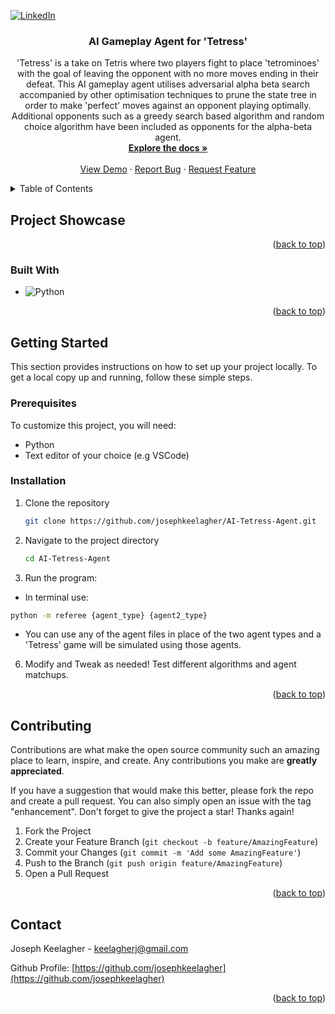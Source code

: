 <a id="readme-top"></a>
[![LinkedIn][linkedin-shield]][linkedin-url]

<h3 align="center">AI Gameplay Agent for 'Tetress'</h3>

  <p align="center">
    'Tetress' is a take on Tetris where two players fight to place 'tetrominoes' with the goal of leaving the opponent with no more moves ending in their defeat. This AI gameplay agent utilises adversarial alpha beta search accompanied by other optimisation techniques to prune the state tree in order to make 'perfect' moves against an opponent playing optimally. Additional opponents such as a greedy search based algorithm and random choice algorithm have been included as opponents for the alpha-beta agent.
    <br />
    <a href="https://github.com/josephkeelagher/AI-Tetress-Agent"><strong>Explore the docs »</strong></a>
    <br />
    <br />
    <a href="https://github.com/josephkeelagher/AI-Tetress-Agent">View Demo</a>
    ·
    <a href="https://github.com/josephkeelagher/AI-Tetress-Agent/issues/new?labels=bug&template=bug-report---.md">Report Bug</a>
    ·
    <a href="https://github.com/josephkeelagher/AI-Tetress-Agent/issues/new?labels=enhancement&template=feature-request---.md">Request Feature</a>
  </p>
</div>

<!-- TABLE OF CONTENTS -->
<details>
  <summary>Table of Contents</summary>
  <ol>
    <li>
      <a href="#about-the-project">About The Project</a>
      <ul>
        <li><a href="#built-with">Built With</a></li>
      </ul>
    </li>
    <li>
      <a href="#getting-started">Getting Started</a>
      <ul>
        <li><a href="#prerequisites">Prerequisites</a></li>
        <li><a href="#installation">Installation</a></li>
      </ul>
    </li>
    <li><a href="#contact">Contact</a></li>
  </ol>
</details>

<!-- ABOUT THE PROJECT -->

## Project Showcase

<p align="right">(<a href="#readme-top">back to top</a>)</p>

### Built With

- ![Python](https://img.shields.io/badge/python-3670A0?style=for-the-badge&logo=python&logoColor=ffdd54)

<p align="right">(<a href="#readme-top">back to top</a>)</p>

<!-- GETTING STARTED -->

## Getting Started

This section provides instructions on how to set up your project locally.
To get a local copy up and running, follow these simple steps.

### Prerequisites

To customize this project, you will need:

- Python
- Text editor of your choice (e.g VSCode)

### Installation

1. Clone the repository

   ```sh
   git clone https://github.com/josephkeelagher/AI-Tetress-Agent.git
   ```

2. Navigate to the project directory

   ```sh
   cd AI-Tetress-Agent
   ```

3. Run the program:

- In terminal use:

```sh
python -m referee {agent_type} {agent2_type}
```

- You can use any of the agent files in place of the two agent types and a 'Tetress' game will be simulated using those agents.

6. Modify and Tweak as needed! Test different algorithms and agent matchups.

<p align="right">(<a href="#readme-top">back to top</a>)</p>

<!-- CONTRIBUTING -->

## Contributing

Contributions are what make the open source community such an amazing place to learn, inspire, and create. Any contributions you make are **greatly appreciated**.

If you have a suggestion that would make this better, please fork the repo and create a pull request. You can also simply open an issue with the tag "enhancement".
Don't forget to give the project a star! Thanks again!

1. Fork the Project
2. Create your Feature Branch (`git checkout -b feature/AmazingFeature`)
3. Commit your Changes (`git commit -m 'Add some AmazingFeature'`)
4. Push to the Branch (`git push origin feature/AmazingFeature`)
5. Open a Pull Request

<p align="right">(<a href="#readme-top">back to top</a>)</p>

<!-- CONTACT -->

## Contact

Joseph Keelagher - keelagherj@gmail.com

Github Profile: [https://github.com/josephkeelagher](https://github.com/josephkeelagher)

<p align="right">(<a href="#readme-top">back to top</a>)</p>

<!-- MARKDOWN LINKS & IMAGES -->
<!-- https://www.markdownguide.org/basic-syntax/#reference-style-links -->

[contributors-shield]: https://img.shields.io/github/contributors/github_username/repo_name.svg?style=for-the-badge
[contributors-url]: https://github.com/josephkeelagher/Portfolio-Website/graphs/contributors
[forks-shield]: https://img.shields.io/github/forks/github_username/repo_name.svg?style=for-the-badge
[forks-url]: https://github.com/josephkeelagher/Portfolio-Website/network/members
[stars-shield]: https://img.shields.io/github/stars/github_username/repo_name.svg?style=for-the-badge
[stars-url]: https://github.com/josephkeelagher/Portfolio-Website/stargazers
[issues-shield]: https://img.shields.io/github/issues/github_username/repo_name.svg?style=for-the-badge
[issues-url]: https://github.com/josephkeelagher/Portfolio-Website/issues
[license-shield]: https://img.shields.io/github/license/github_username/repo_name.svg?style=for-the-badge
[license-url]: https://github.com/josephkeelagher/Portfolio-Website/blob/master/LICENSE.txt
[linkedin-shield]: https://img.shields.io/badge/-LinkedIn-black.svg?style=for-the-badge&logo=linkedin&colorB=555
[linkedin-url]: https://linkedin.com/in/josephkeelagher
